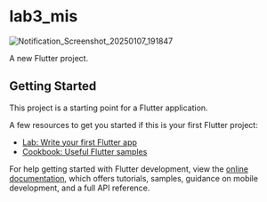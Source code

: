 # lab3_mis
![Notification_Screenshot_20250107_191847](https://github.com/user-attachments/assets/abd6c57c-ecf9-411c-8f6f-d980634a4d75)

A new Flutter project.

## Getting Started

This project is a starting point for a Flutter application.

A few resources to get you started if this is your first Flutter project:

- [Lab: Write your first Flutter app](https://docs.flutter.dev/get-started/codelab)
- [Cookbook: Useful Flutter samples](https://docs.flutter.dev/cookbook)

For help getting started with Flutter development, view the
[online documentation](https://docs.flutter.dev/), which offers tutorials,
samples, guidance on mobile development, and a full API reference.
